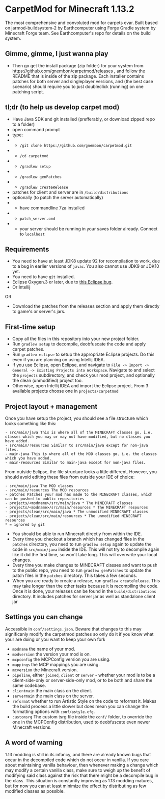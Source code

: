 # CarpetMod for Minecraft 1.13.2
The most comprehensive and convoluted mod for carpets evar. Built based on jarmod-buildsystem-2 by Earthcomputer using Forge Gradle system by Minecraft Forge team. See Earthcomputer's repo for details on the build system.

## Gimme, gimme, I just wanna play
- Then go get the install package (zip folder) for your system from https://github.com/gnembon/carpetmod/releases , and follow the README that is inside of the zip package. Each installer contains patches for both server and singleplayer versions, and (the best case scenario) should require you to just doubleclick (running) on one patching script.

## tl;dr (to help us develop carpet mod)
- Have Java SDK and git installed (prefferably, or download zipped repo to a folder)
- open command prompt  
- type:
- - `/git clone https://github.com/gnembon/carpetmod.git`
- - `/cd carpetmod`
- - `/gradlew setup`
- - `/gradlew genPatches`
- - `/gradlew createRelease`
- patches for client and server are in `/build/distributions`
- optionally (to patch the server automatically)
- - have commandline 7za installed
- - `patch_server.cmd`
- - your server should be running in your saves folder already. Connect to `localhost`
 

## Requirements
- You need to have at least JDK8 update 92 for recompilation to work, due to a bug in earlier versions of `javac`. You also cannot use JDK9 or JDK10 yet.
- You need to have `git` installed.
- Eclipse Oxygen.3 or later, due to [this Eclipse bug](https://bugs.eclipse.org/bugs/show_bug.cgi?id=526911).
- Or Intellij

OR

- Download the patches from the releases section and apply them directly to game's or server's jars.

## First-time setup
- Copy all the files in this repository into your new project folder.
- Run `gradlew setup` to decompile, deobfuscate the code and apply carpet patches.
- Run `gradlew eclipse` to setup the appropriate Eclipse projects. Do this even if you are planning on using Intellij IDEA.
- If you use Eclipse, open Eclipse, and navigate to `File -> Import -> General -> Existing Projects into Workspace`. Navigate to and select the `projects` subdirectory, and check your mod project, and optionally the clean (unmodified) project too.
- Otherwise, open Intellij IDEA and import the Eclipse project. From 3 available projects choose one in `projects/carpetmod`

## Project layout + management
Once you have setup the project, you should see a file structure which looks something like this:
```
- src/main/java This is where all of the MINECRAFT classes go, i.e. classes which you may or may not have modified, but no classes you have added.
- src/main/resources Similar to src/main/java except for non-java files.
- main-java This is where all of the MOD classes go, i.e. the classes which you have added.
- main-resources Similar to main-java except for non-java files.
```
From outside Eclipse, the file structure looks a little different. However, you should avoid editing these files from outside your IDE of choice:
```
- src/main/java The MOD classes
- src/main/resources The MOD resources
- patches Patches your mod has made to the MINECRAFT classes, which can be pushed to public repositories
- projects/<modname>/src/main/java * The MINECRAFT classes
- projects/<modname>/src/main/resources * The MINECRAFT resources
- projects/clean/src/main/java * The unmodified MINECRAFT classes
- projects/clean/src/main/resources * The unmodified MINECRAFT resources
* = ignored by git
```

- You should be able to run Minecraft directly from within the IDE.
- Every time you checkout a branch which has changed files in the `patches` directory, you need to run `gradlew setup` again to update the code in `src/main/java` inside the IDE. This will not try to decompile again like it did the first time, so won't take long. This will overwrite your local changes.
- Every time you make changes to MINECRAFT classes and want to push to the public repo, you need to run `gradlew genPatches` to update the patch files in the `patches` directory. This takes a few seconds.
- When you are ready to create a release, run `gradlew createRelease`. This may take longer than the other tasks because it is recompiling the code. Once it is done, your releases can be found in the `build/distributions` directory. It includes patches for server jar as well as standalone client jar

## Settings you can change
Accessible in `conf/settings.json`. Beware that changes to this may significanly modify the carpetmod patches so only do it if you know what your are doing or you want to keep your own fork
- `modname` the name of your mod.
- `modversion` the version your mod is on.
- `mcpconfig` the MCPConfig version you are using.
- `mappings` the MCP mappings you are using.
- `mcversion` the Minecraft version.
- `pipeline`, either `joined`, `client` or `server` - whether your mod is to be a client-side-only or server-side-only mod, or to be both and share the same codebase.
- `clientmain` the main class on the client.
- `servermain` the main class on the server.
- `reformat` whether to run Artistic Style on the code to reformat it. Makes the build process a little slower but does mean you can change the formatting options with `conf/astyle.cfg`.
- `customsrg` The custom tsrg file inside the `conf/` folder, to override the one in the MCPConfig distribution, used to deobfuscate even newer Minecraft versions.

## A word of warning
1.13 modding is still in its infancy, and there are already known bugs that occur in the decompiled code which do not occur in vanilla. If you care about maintaining vanilla behaviour, then whenever making a change which may modify a certain vanilla class, make sure to weigh up the benefit of modifying said class against the risk that there might be a decompile bug in the class. This situation is constantly improving as 1.13 modding matures, but for now you can at least minimize the effect by distributing as few modified classes as possible.
